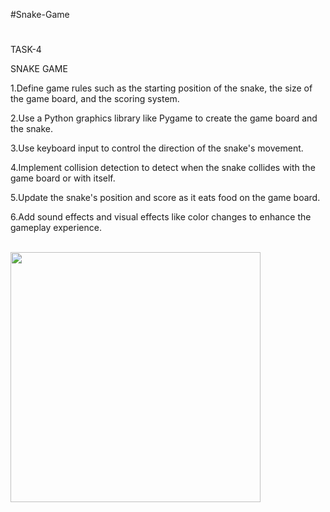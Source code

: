 #Snake-Game
#
TASK-4<br/>

SNAKE GAME<br/>

1.Define game rules such as the starting position of the snake,
the size of the game board, and the scoring system.<br/>

2.Use a Python graphics library like Pygame to create the
game board and the snake.<br/>

3.Use keyboard input to control the direction of the snake's
movement.<br/>

4.Implement collision detection to detect when the snake
collides with the game board or with itself.<br/>

5.Update the snake's position and score as it eats food on the
game board.<br/>

6.Add sound effects and visual effects like color changes to
enhance the gameplay experience.<br/>

<br/>
<img src="https://res.cloudinary.com/drdjty87p/image/upload/v1684129481/Python_3.11_15-05-2023_11_12_14_mdhukj.png" width="400"/>

